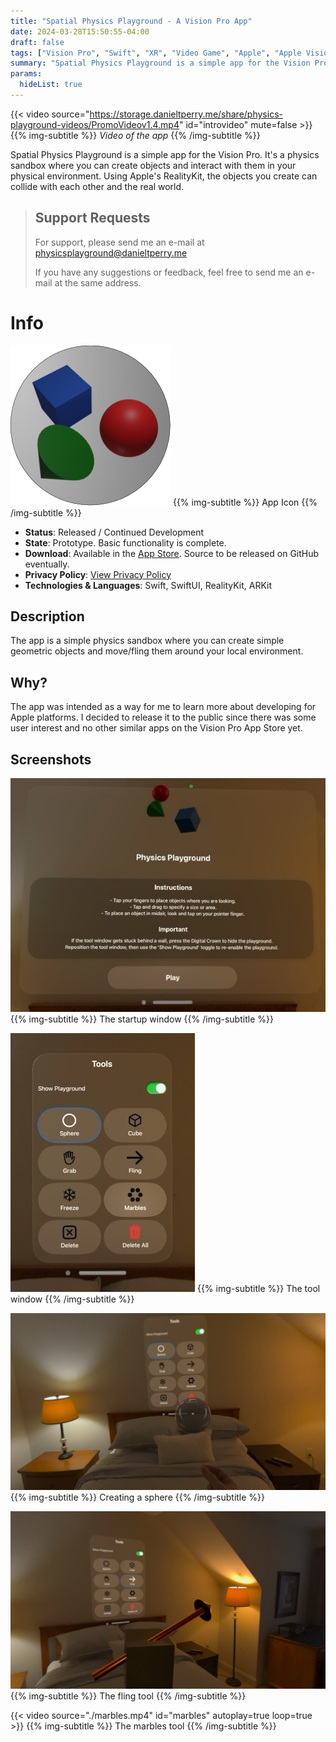 ```yaml
---
title: "Spatial Physics Playground - A Vision Pro App"
date: 2024-03-28T15:50:55-04:00
draft: false
tags: ["Vision Pro", "Swift", "XR", "Video Game", "Apple", "Apple Vision"]
summary: "Spatial Physics Playground is a simple app for the Vision Pro. It's a physics sandbox where you can create objects and interact with them in your physical environment. Using Apple's RealityKit, the objects you create can collide with each other and the real world."
params:
  hideList: true
---
```


{{< video source="https://storage.danieltperry.me/share/physics-playground-videos/PromoVideov1.4.mp4" id="introvideo" mute=false >}}
{{% img-subtitle %}}
*Video of the app*
{{% /img-subtitle %}}

Spatial Physics Playground is a simple app for the Vision Pro. It's a physics sandbox where you can create objects and interact with them in your physical environment. Using Apple's RealityKit, the objects you create can collide with each other and the real world.

> ## Support Requests
>
> For support, please send me an e-mail at <a href="mailto:physicsplayground@danieltperry.me?subject=Spatial Physics Playground Support">physicsplayground\@danieltperry.me</a>
> 
> If you have any suggestions or feedback, feel free to send me an e-mail at the same address.

# Info
![](./icon.png#center)
{{% img-subtitle %}}
App Icon
{{% /img-subtitle %}}

* **Status**: Released / Continued Development
* **State**: Prototype. Basic functionality is complete.
* **Download**: Available in the [App Store](https://apps.apple.com/us/app/spatial-physics-playground/id6480322995). Source to be released on GitHub eventually.
* **Privacy Policy**: [View Privacy Policy](./privacy)
* **Technologies & Languages**: Swift, SwiftUI, RealityKit, ARKit

## Description
The app is a simple physics sandbox where you can create simple geometric objects and move/fling them around your local environment.

<!--## Related Posts and Projects
*No content yet*-->

## Why?
The app was intended as a way for me to learn more about developing for Apple platforms. I decided to release it to the public since there was some user interest and no other similar apps on the Vision Pro App Store yet.

## Screenshots

![](./intro_window.jpg#center)
{{% img-subtitle %}}
The startup window
{{% /img-subtitle %}}

![](./tool_menu.jpg#center)
{{% img-subtitle %}}
The tool window
{{% /img-subtitle %}}

![](./screenshot2.jpg#center)
{{% img-subtitle %}}
Creating a sphere
{{% /img-subtitle %}}

![](./fling_tool2.jpg#center)
{{% img-subtitle %}}
The fling tool
{{% /img-subtitle %}}

{{< video source="./marbles.mp4" id="marbles" autoplay=true loop=true >}}
{{% img-subtitle %}}
The marbles tool
{{% /img-subtitle %}}
